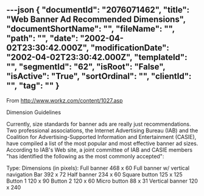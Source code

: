 ---json
{
  "documentId": "2076071462",
  "title": "Web Banner Ad Recommended Dimensions",
  "documentShortName": "",
  "fileName": "",
  "path": "",
  "date": "2002-04-02T23:30:42.000Z",
  "modificationDate": "2002-04-02T23:30:42.000Z",
  "templateId": "",
  "segmentId": "62",
  "isRoot": "False",
  "isActive": "True",
  "sortOrdinal": "",
  "clientId": "",
  "tag": ""
}
---

From http://www.workz.com/content/1027.asp

Dimension Guidelines

Currently, size standards for banner ads are really just recommendations. Two professional associations, the Internet Advertising Bureau (IAB) and the Coalition for Advertising-Supported Information and Entertainment (CASIE), have compiled a list of the most popular and most effective banner ad sizes. According to IAB's Web site, a joint committee of IAB and CASIE members &quot;has identified the following as the most commonly accepted&quot;:

Type: Dimensions (in pixels): 
Full banner 468 x 60 
Full banner w/ vertical navigation Bar    392 x 72 
Half banner 234 x 60 
Square button 125 x 125 
Button 1 120 x 90 
Button 2 120 x 60 
Micro button 88 x 31 
Vertical banner 120 x 240
